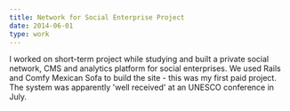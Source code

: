 ```yaml
---
title: Network for Social Enterprise Project
date: 2014-06-01
type: work
---
```

I worked on short-term project while studying and built a private social network, CMS and analytics platform for social enterprises. We used Rails and Comfy Mexican Sofa to build the site - this was my first paid project. The system was apparently 'well received' at an UNESCO conference in July.
